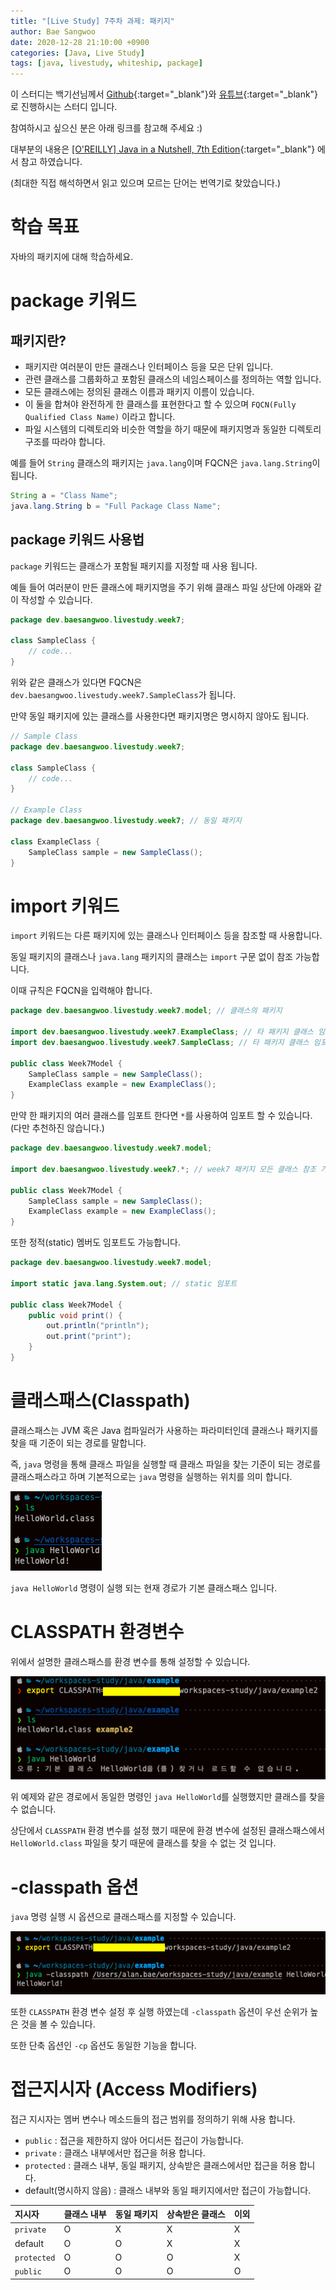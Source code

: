 ```yaml
---
title: "[Live Study] 7주차 과제: 패키지"
author: Bae Sangwoo
date: 2020-12-28 21:10:00 +0900
categories: [Java, Live Study]
tags: [java, livestudy, whiteship, package]
---
```



이 스터디는 백기선님께서 [Github](https://github.com/whiteship/live-study){:target="_blank"}와 [유튜브](https://www.youtube.com/user/whiteship2000){:target="_blank"}로 진행하시는 스터디 입니다.

참여하시고 싶으신 분은 아래 링크를 참고해 주세요 :)

대부분의 내용은 [[O'REILLY] Java in a Nutshell, 7th Edition](https://www.oreilly.com/library/view/java-in-a/9781492037248/){:target="_blank"} 에서 참고 하였습니다.

(최대한 직접 해석하면서 읽고 있으며 모르는 단어는 번역기로 찾았습니다.)


# 학습 목표

자바의 패키지에 대해 학습하세요.


# package 키워드

## 패키지란?

- 패키지란 여러분이 만든 클래스나 인터페이스 등을 모은 단위 입니다.
- 관련 클래스를 그룹화하고 포함된 클래스의 네임스페이스를 정의하는 역할 입니다.
- 모든 클래스에는 정의된 클래스 이름과 패키지 이름이 있습니다.
- 이 둘을 합쳐야 완전하게 한 클래스를 표현한다고 할 수 있으며 `FQCN(Fully Qualified Class Name)` 이라고 합니다.
- 파일 시스템의 디렉토리와 비슷한 역할을 하기 때문에 패키지명과 동일한 디렉토리 구조를 따라야 합니다.

예를 들어 `String` 클래스의 패키지는 `java.lang`이며 FQCN은 `java.lang.String`이 됩니다.

```java
String a = "Class Name";
java.lang.String b = "Full Package Class Name";
```

## package 키워드 사용법

`package` 키워드는 클래스가 포함될 패키지를 지정할 때 사용 됩니다.

예들 들어 여러분이 만든 클래스에 패키지명을 주기 위해 클래스 파일 상단에 아래와 같이 작성할 수 있습니다.

```java
package dev.baesangwoo.livestudy.week7;

class SampleClass { 
    // code...
}
```

위와 같은 클래스가 있다면 FQCN은 `dev.baesangwoo.livestudy.week7.SampleClass`가 됩니다.

만약 동일 패키지에 있는 클래스를 사용한다면 패키지명은 명시하지 않아도 됩니다.

```java
// Sample Class
package dev.baesangwoo.livestudy.week7;

class SampleClass { 
    // code...
}

// Example Class
package dev.baesangwoo.livestudy.week7; // 동일 패키지

class ExampleClass {
    SampleClass sample = new SampleClass();
}
```


# import 키워드

`import` 키워드는 다른 패키지에 있는 클래스나 인터페이스 등을 참조할 때 사용합니다.

동일 패키지의 클래스나 `java.lang` 패키지의 클래스는 `import` 구문 없이 참조 가능합니다.

이때 규칙은 FQCN을 입력해야 합니다.

```java
package dev.baesangwoo.livestudy.week7.model; // 클래스의 패키지

import dev.baesangwoo.livestudy.week7.ExampleClass; // 타 패키지 클래스 임포트
import dev.baesangwoo.livestudy.week7.SampleClass; // 타 패키지 클래스 임포트

public class Week7Model {
    SampleClass sample = new SampleClass();
    ExampleClass example = new ExampleClass();
}
```

만약 한 패키지의 여러 클래스를 임포트 한다면 `*`를 사용하여 임포트 할 수 있습니다. (다만 추천하진 않습니다.)

```java
package dev.baesangwoo.livestudy.week7.model;

import dev.baesangwoo.livestudy.week7.*; // week7 패키지 모든 클래스 참조 가능

public class Week7Model {
    SampleClass sample = new SampleClass();
    ExampleClass example = new ExampleClass();
}
```

또한 정적(static) 멤버도 임포트도 가능합니다.

```java
package dev.baesangwoo.livestudy.week7.model;

import static java.lang.System.out; // static 임포트

public class Week7Model {
    public void print() {
        out.println("println");
        out.print("print");
    }
}
```


# 클래스패스(Classpath)

클래스패스는 JVM 혹은 Java 컴파일러가 사용하는 파라미터인데 클래스나 패키지를 찾을 때 기준이 되는 경로를 말합니다.

즉, `java` 명령을 통해 클래스 파일을 실행할 때 클래스 파일을 찾는 기준이 되는 경로를 클래스패스라고 하며 기본적으로는 `java` 명령을 실행하는 위치를 의미 합니다.

![](/assets/img/posts/2020-12-28-java-livestudy-7week/classpath.png)

`java HelloWorld` 명령이 실행 되는 현재 경로가 기본 클래스패스 입니다.


# CLASSPATH 환경변수

위에서 설명한 클래스패스를 환경 변수를 통해 설정할 수 있습니다.

![](/assets/img/posts/2020-12-28-java-livestudy-7week/classpath-environment.png)

위 예제와 같은 경로에서 동일한 명령인 `java HelloWorld`를 실행했지만 클래스를 찾을 수 없습니다.

상단에서 `CLASSPATH` 환경 변수를 설정 했기 때문에 환경 변수에 설정된 클래스패스에서 `HelloWorld.class` 파일을 찾기 때문에 클래스를 찾을 수 없는 것 입니다.


# -classpath 옵션

`java` 명령 실행 시 옵션으로 클래스패스를 지정할 수 있습니다.

![](/assets/img/posts/2020-12-28-java-livestudy-7week/classpath-option.png)

또한 `CLASSPATH` 환경 변수 설정 후 실행 하였는데 `-classpath` 옵션이 우선 순위가 높은 것을 볼 수 있습니다.

또한 단축 옵션인 `-cp` 옵션도 동일한 기능을 합니다.


# 접근지시자 (Access Modifiers)

접근 지시자는 멤버 변수나 메소드들의 접근 범위를 정의하기 위해 사용 합니다.

- `public` : 접근을 제한하지 않아 어디서든 접근이 가능합니다.
- `private` : 클래스 내부에서만 접근을 허용 합니다.
- `protected` : 클래스 내부, 동일 패키지, 상속받은 클래스에서만 접근을 허용 합니다.
- default(명시하지 않음) : 클래스 내부와 동일 패키지에서만 접근이 가능합니다.

|지시자	|클래스 내부	|동일 패키지	|상속받은 클래스  |이외 |
|:-----|:----------|:----------|:--------------|:----|
|`private`|O |X|X|X|
|default|O|O|X|X|
|`protected`|O|O|O|X|
|`public`|O|O|O|O|
